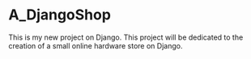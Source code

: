 # A_DjangoShop
This is my new project on Django.
This project will be dedicated to the creation of a small online hardware store on Django.
